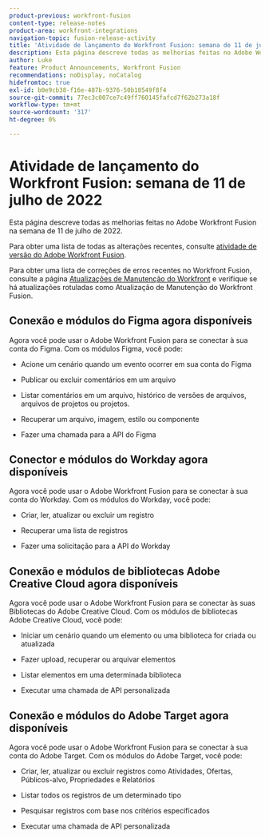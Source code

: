 ```yaml
---
product-previous: workfront-fusion
content-type: release-notes
product-area: workfront-integrations
navigation-topic: fusion-release-activity
title: 'Atividade de lançamento do Workfront Fusion: semana de 11 de julho de 2022'
description: Esta página descreve todas as melhorias feitas no Adobe Workfront Fusion na semana de 11 de julho de 2022.
author: Luke
feature: Product Announcements, Workfront Fusion
recommendations: noDisplay, noCatalog
hidefromtoc: true
exl-id: b0e9cb38-f16e-487b-9376-50b18549f8f4
source-git-commit: 77ec3c007ce7c49ff760145fafcd7f62b273a18f
workflow-type: tm+mt
source-wordcount: '317'
ht-degree: 0%

---
```


# Atividade de lançamento do Workfront Fusion: semana de 11 de julho de 2022

Esta página descreve todas as melhorias feitas no Adobe Workfront Fusion na semana de 11 de julho de 2022.

Para obter uma lista de todas as alterações recentes, consulte [atividade de versão do Adobe Workfront Fusion](/help/workfront-fusion/fusion-product-releases/fusion-release-activity.md).

Para obter uma lista de correções de erros recentes no Workfront Fusion, consulte a página [Atualizações de Manutenção do Workfront](https://experienceleague.adobe.com/docs/workfront-known-issues/releases/current-updates.html) e verifique se há atualizações rotuladas como Atualização de Manutenção do Workfront Fusion.

## Conexão e módulos do Figma agora disponíveis

Agora você pode usar o Adobe Workfront Fusion para se conectar à sua conta do Figma. Com os módulos Figma, você pode:

* Acione um cenário quando um evento ocorrer em sua conta do Figma

* Publicar ou excluir comentários em um arquivo

* Listar comentários em um arquivo, histórico de versões de arquivos, arquivos de projetos ou projetos.

* Recuperar um arquivo, imagem, estilo ou componente

* Fazer uma chamada para a API do Figma

## Conector e módulos do Workday agora disponíveis

Agora você pode usar o Adobe Workfront Fusion para se conectar à sua conta do Workday. Com os módulos do Workday, você pode:

* Criar, ler, atualizar ou excluir um registro

* Recuperar uma lista de registros

* Fazer uma solicitação para a API do Workday

## Conexão e módulos de bibliotecas Adobe Creative Cloud agora disponíveis

Agora você pode usar o Adobe Workfront Fusion para se conectar às suas Bibliotecas do Adobe Creative Cloud. Com os módulos de bibliotecas Adobe Creative Cloud, você pode:

* Iniciar um cenário quando um elemento ou uma biblioteca for criada ou atualizada

* Fazer upload, recuperar ou arquivar elementos

* Listar elementos em uma determinada biblioteca

* Executar uma chamada de API personalizada

## Conexão e módulos do Adobe Target agora disponíveis

Agora você pode usar o Adobe Workfront Fusion para se conectar à sua conta do Adobe Target. Com os módulos do Adobe Target, você pode:

* Criar, ler, atualizar ou excluir registros como Atividades, Ofertas, Públicos-alvo, Propriedades e Relatórios

* Listar todos os registros de um determinado tipo

* Pesquisar registros com base nos critérios especificados

* Executar uma chamada de API personalizada
